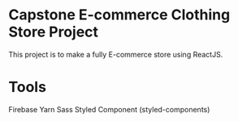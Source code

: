 # Capstone E-commerce Clothing Store Project
This project is to make a fully E-commerce store using ReactJS.

# Tools
Firebase
Yarn
Sass
Styled Component (styled-components)